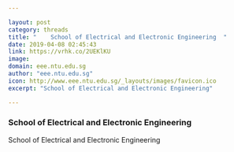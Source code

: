 ```yaml
---

layout: post
category: threads
title: "    School of Electrical and Electronic Engineering  "
date: 2019-04-08 02:45:43
link: https://vrhk.co/2UEKlKU
image: 
domain: eee.ntu.edu.sg
author: "eee.ntu.edu.sg"
icon: http://www.eee.ntu.edu.sg/_layouts/images/favicon.ico
excerpt: "School of Electrical and Electronic Engineering"

---
```


###     School of Electrical and Electronic Engineering  

School of Electrical and Electronic Engineering